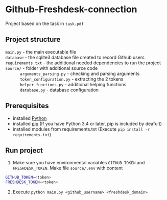 # Github-Freshdesk-connection

Project based on the task in ```task.pdf```

## Project structure

```main.py``` - the main executable file <br>
```database``` - the sqlite3 database file created to record Github users <br>
```requirements.txt``` - the additional needed dependencies to run the project <br>
```source/``` - folder with additional source code <br>
&emsp;&emsp;&emsp; ```arguments_parsing.py``` - checking and parsing arguments <br>
&emsp;&emsp;&emsp; ```token_configuration.py``` - extracting the 2 tokens <br>
&emsp;&emsp;&emsp; ```helper_functions.py``` - additional helping functions <br>
&emsp;&emsp;&emsp; ```database.py``` - database configuration <br>

## Prerequisites

* installed [Python](https://www.python.org/downloads/)
* installed [pip](https://pypi.org/project/pip/) (If you have Python 3.4 or later, pip is included by deafult)
* installed modules from requirements.txt (Execute ```pip install -r requirements.txt```)

## Run project

1. Make sure you have environmental variables ```GITHUB_TOKEN``` and ```FRESHDESK_TOKEN```. Make file ```source/.env``` with
   content 
```bash
GITHUB_TOKEN=<token> 
FRESHDESK_TOKEN=<token>
```
2. Execute ```python main.py <github_username> <freshdesk_domain>```